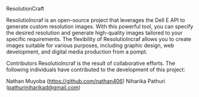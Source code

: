 ResolutionCraft

ResolutioIncraf is an open-source project that leverages the Dell E API to generate custom resolution images. With this powerful tool, you can specify the desired resolution and generate high-quality images tailored to your specific requirements. The flexibility of ResolutioIncraf allows you to create images suitable for various purposes, including graphic design, web development, and digital media production from a pompt.

Contributors
ResolutioIncraf is the result of collaborative efforts. The following individuals have contributed to the development of this project:

Nathan Muyoba (https://github.com/nathan406)
Niharika Pathuri (pathuriniharikad@gmail.com)
